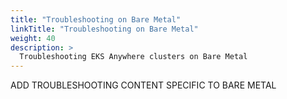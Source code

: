 ```yaml
---
title: "Troubleshooting on Bare Metal"
linkTitle: "Troubleshooting on Bare Metal"
weight: 40
description: >
  Troubleshooting EKS Anywhere clusters on Bare Metal
---
```


ADD TROUBLESHOOTING CONTENT SPECIFIC TO BARE METAL

